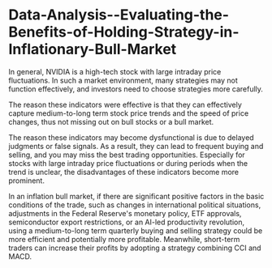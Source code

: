 # Data-Analysis--Evaluating-the-Benefits-of-Holding-Strategy-in-Inflationary-Bull-Market
In general, NVIDIA is a high-tech stock with large intraday price fluctuations. In such a market environment, many strategies may not function effectively, and investors need to choose strategies more carefully.

The reason these indicators were effective is that they can effectively capture medium-to-long term stock price trends and the speed of price changes, thus not missing out on bull stocks or a bull market.

The reason these indicators may become dysfunctional is due to delayed judgments or false signals. As a result, they can lead to frequent buying and selling, and you may miss the best trading opportunities. Especially for stocks with large intraday price fluctuations or during periods when the trend is unclear, the disadvantages of these indicators become more prominent.

In an inflation bull market, if there are significant positive factors in the basic conditions of the trade, such as changes in international political situations, adjustments in the Federal Reserve's monetary policy, ETF approvals, semiconductor export restrictions, or an AI-led productivity revolution, using a medium-to-long term quarterly buying and selling strategy could be more efficient and potentially more profitable. Meanwhile, short-term traders can increase their profits by adopting a strategy combining CCI and MACD.
